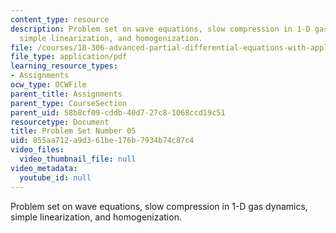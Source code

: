 ```yaml
---
content_type: resource
description: Problem set on wave equations, slow compression in 1-D gas dynamics,
  simple linearization, and homogenization.
file: /courses/18-306-advanced-partial-differential-equations-with-applications-fall-2009/855aa712a9d361be176b7934b74c87c4_MIT18_306f09_pset05_ProblemSet200905.pdf
file_type: application/pdf
learning_resource_types:
- Assignments
ocw_type: OCWFile
parent_title: Assignments
parent_type: CourseSection
parent_uid: 58b8cf09-cddb-40d7-27c8-1068ccd19c51
resourcetype: Document
title: Problem Set Number 05
uid: 855aa712-a9d3-61be-176b-7934b74c87c4
video_files:
  video_thumbnail_file: null
video_metadata:
  youtube_id: null
---
```

Problem set on wave equations, slow compression in 1-D gas dynamics, simple linearization, and homogenization.

